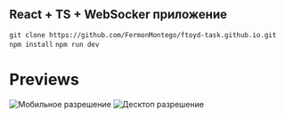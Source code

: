 ## React + TS + WebSocker приложение 

`git clone https://github.com/FermonMontego/ftoyd-task.github.io.git`
`npm install`
`npm run dev`

# Previews
![Мобильное разрешение](https://imgur.com/pxG9N74.png)
![Десктоп разрешение](https://imgur.com/w0E5BzS.png)
